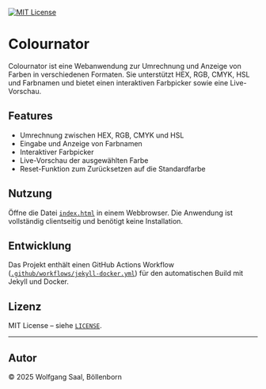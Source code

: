 [![MIT License](https://img.shields.io/badge/License-MIT-green.svg)](https://choosealicense.com/licenses/mit/)

# Colournator

Colournator ist eine Webanwendung zur Umrechnung und Anzeige von Farben in verschiedenen Formaten. Sie unterstützt HEX, RGB, CMYK, HSL und Farbnamen und bietet einen interaktiven Farbpicker sowie eine Live-Vorschau.

## Features

- Umrechnung zwischen HEX, RGB, CMYK und HSL
- Eingabe und Anzeige von Farbnamen
- Interaktiver Farbpicker
- Live-Vorschau der ausgewählten Farbe
- Reset-Funktion zum Zurücksetzen auf die Standardfarbe

## Nutzung

Öffne die Datei [`index.html`](index.html) in einem Webbrowser. Die Anwendung ist vollständig clientseitig und benötigt keine Installation.

## Entwicklung

Das Projekt enthält einen GitHub Actions Workflow ([`.github/workflows/jekyll-docker.yml`](.github/workflows/jekyll-docker.yml)) für den automatischen Build mit Jekyll und Docker.

## Lizenz

MIT License – siehe [`LICENSE`](LICENSE).

---

## Autor

© 2025 Wolfgang Saal, Böllenborn
